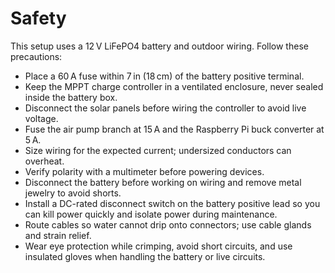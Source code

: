 # Safety

This setup uses a 12 V LiFePO4 battery and outdoor wiring. Follow these precautions:

- Place a 60 A fuse within 7 in (18 cm) of the battery positive terminal.
- Keep the MPPT charge controller in a ventilated enclosure, never sealed inside the battery box.
- Disconnect the solar panels before wiring the controller to avoid live voltage.
- Fuse the air pump branch at 15 A and the Raspberry Pi buck converter at 5 A.
- Size wiring for the expected current; undersized conductors can overheat.
- Verify polarity with a multimeter before powering devices.
- Disconnect the battery before working on wiring and remove metal jewelry to avoid shorts.
- Install a DC-rated disconnect switch on the battery positive lead so you can kill power quickly
  and isolate power during maintenance.
- Route cables so water cannot drip onto connectors; use cable glands and strain relief.
- Wear eye protection while crimping, avoid short circuits, and use insulated gloves when handling
  the battery or live circuits.
